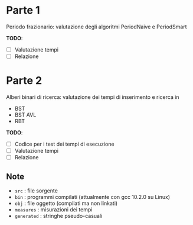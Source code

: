 # Parte 1

Periodo frazionario: valutazione degli algoritmi PeriodNaive e PeriodSmart

**TODO**:

- [ ] Valutazione tempi
- [ ] Relazione

# Parte 2

Alberi binari di ricerca: valutazione dei tempi di inserimento e ricerca in

* BST
* BST AVL
* RBT

**TODO**:

- [ ] Codice per i test dei tempi di esecuzione
- [ ] Valutazione tempi
- [ ] Relazione

## Note

* `src` : file sorgente
* `bin` : programmi compilati (attualmente con gcc 10.2.0 su Linux)
* `obj` : file oggetto (compilati ma non linkati)
* `measures` : misurazioni dei tempi
* `generated` : stringhe pseudo-casuali

